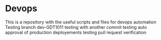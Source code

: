 # Devops
This is a repository with the useful scripts and files for devops automation
Testing branch dev-GDT1011
testing with another commit 
testing auto approval of production deployements
testing pull request verification
